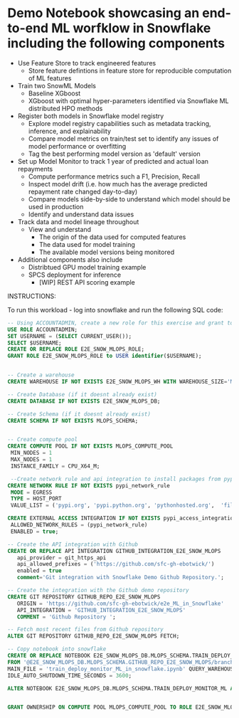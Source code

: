 # Demo Notebook showcasing an end-to-end ML worfklow in Snowflake including the following components
 - Use Feature Store to track engineered features
     - Store feature defintions in feature store for reproducible computation of ML features
 - Train two SnowML Models
     - Baseline XGboost
     - XGboost with optimal hyper-parameters identified via Snowflake ML distributed HPO methods
 - Register both models in Snowflake model registry
     - Explore model registry capabilities such as metadata tracking, inference, and explainability
     - Compare model metrics on train/test set to identify any issues of model performance or overfitting
     - Tag the best performing model version as 'default' version
 - Set up Model Monitor to track 1 year of predicted and actual loan repayments
     - Compute performance metrics such a F1, Precision, Recall
     - Inspect model drift (i.e. how much has the average predicted repayment rate changed day-to-day)
     - Compare models side-by-side to understand which model should be used in production
     - Identify and understand data issues
 - Track data and model lineage throughout
     - View and understand
       - The origin of the data used for computed features
       - The data used for model training
       - The available model versions being monitored
 - Additional components also include
     - Distribtued GPU model training example
     - SPCS deployment for inference
         - [WIP] REST API scoring example 
 
 
 INSTRUCTIONS:
 
 To run this workload - log into snowflake and run the following SQL code:
 
 ```sql
-- Using ACCOUNTADMIN, create a new role for this exercise and grant to applicable users
USE ROLE ACCOUNTADMIN;
SET USERNAME = (SELECT CURRENT_USER());
SELECT $USERNAME;
CREATE OR REPLACE ROLE E2E_SNOW_MLOPS_ROLE;
GRANT ROLE E2E_SNOW_MLOPS_ROLE to USER identifier($USERNAME);


-- Create a warehouse
CREATE WAREHOUSE IF NOT EXISTS E2E_SNOW_MLOPS_WH WITH WAREHOUSE_SIZE='MEDIUM';

-- Create Database (if it doesnt already exist)
CREATE DATABASE IF NOT EXISTS E2E_SNOW_MLOPS_DB;

-- Create Schema (if it doesnt already exist)
CREATE SCHEMA IF NOT EXISTS MLOPS_SCHEMA;


-- Create compute pool
CREATE COMPUTE POOL IF NOT EXISTS MLOPS_COMPUTE_POOL 
  MIN_NODES = 1
  MAX_NODES = 1
  INSTANCE_FAMILY = CPU_X64_M;

  --Create network rule and api integration to install packages from pypi
CREATE NETWORK RULE IF NOT EXISTS pypi_network_rule
  MODE = EGRESS
  TYPE = HOST_PORT
  VALUE_LIST = ('pypi.org', 'pypi.python.org', 'pythonhosted.org',  'files.pythonhosted.org');

CREATE EXTERNAL ACCESS INTEGRATION IF NOT EXISTS pypi_access_integration
  ALLOWED_NETWORK_RULES = (pypi_network_rule)
  ENABLED = true;

-- Create the API integration with Github
CREATE OR REPLACE API INTEGRATION GITHUB_INTEGRATION_E2E_SNOW_MLOPS
    api_provider = git_https_api
    api_allowed_prefixes = ('https://github.com/sfc-gh-ebotwick/')
    enabled = true
    comment='Git integration with Snowflake Demo Github Repository.';

-- Create the integration with the Github demo repository
CREATE GIT REPOSITORY GITHUB_REPO_E2E_SNOW_MLOPS
	ORIGIN = 'https://github.com/sfc-gh-ebotwick/e2e_ML_in_Snowflake' 
	API_INTEGRATION = 'GITHUB_INTEGRATION_E2E_SNOW_MLOPS' 
	COMMENT = 'Github Repository ';

-- Fetch most recent files from Github repository
ALTER GIT REPOSITORY GITHUB_REPO_E2E_SNOW_MLOPS FETCH;

-- Copy notebook into snowflake
CREATE OR REPLACE NOTEBOOK E2E_SNOW_MLOPS_DB.MLOPS_SCHEMA.TRAIN_DEPLOY_MONITOR_ML 
FROM '@E2E_SNOW_MLOPS_DB.MLOPS_SCHEMA.GITHUB_REPO_E2E_SNOW_MLOPS/branches/main/' 
MAIN_FILE = 'train_deploy_monitor_ML_in_snowflake.ipynb' QUERY_WAREHOUSE = E2E_SNOW_MLOPS_WH
IDLE_AUTO_SHUTDOWN_TIME_SECONDS = 3600;

ALTER NOTEBOOK E2E_SNOW_MLOPS_DB.MLOPS_SCHEMA.TRAIN_DEPLOY_MONITOR_ML ADD LIVE VERSION FROM LAST;


GRANT OWNERSHIP ON COMPUTE POOL MLOPS_COMPUTE_POOL TO ROLE E2E_SNOW_MLOPS_ROLE; 
 
 ```
